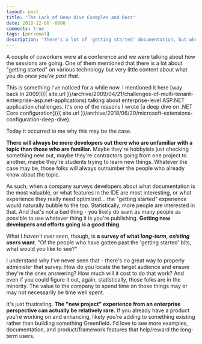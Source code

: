 ```yaml
---
layout: post
title: "The Lack of Deep Dive Examples and Docs"
date: 2018-12-06 -0800
comments: true
tags: [personal]
description: "There's a lot of 'getting started' documentation, but where are the deep dive docs?"
---
```


A couple of coworkers were at a conference and we were talking about how the sessions are going. One of them mentioned that there is a lot about "getting started" on various technology but very little content about what you do _once you're past that_.

This is something I've noticed for a while now. I mentioned it here [way back in 2009]({{ site.url }}/archive/2009/04/21/challenges-of-multi-tenant-enterprise-asp.net-applications) talking about enterprise-level ASP.NET application challenges. It's one of the reasons I wrote [a deep dive on .NET Core configuration]({{ site.url }}/archive/2018/06/20/microsoft-extensions-configuration-deep-dive).

Today it occurred to me why this may be the case.

**There will always be more developers out there who are unfamiliar with a topic than those who are familiar.** Maybe they're hobbyists just checking something new out, maybe they're contractors going from one project to another, maybe they're students trying to learn new things. Whatever the case may be, those folks will always outnumber the people who already know about the topic.

As such, when a company surveys developers about what documentation is the most valuable, or what features in the IDE are most interesting, or what experience they really need optimized... the "getting started" experience would naturally bubble to the top. Statistically, more people are interested in that. And that's not a bad thing - you likely do want as many people as possible to use whatever thing it is you're publishing. **Getting new developers and efforts going is a good thing.**

What I _haven't ever seen_, though, is **a survey of what _long-term, existing users_ want**. "Of the people who have gotten past the 'getting started' bits, what would _you_ like to see?"

I understand why I've never seen that - there's no great way to properly administer that survey. How do you locate the target audience and ensure they're the ones answering? How much will it cost to do that work? And even if you could figure it out, again, statistically, those folks are in the minority. The value to the company to spend time on those things may or may not necessarily be time well spent.

It's just frustrating. **The "new project" experience from an enterprise perspective can actually be relatively rare.** If you already have a product you're working on and enhancing, likely you're adding to something existing rather than building something Greenfield. I'd love to see more examples, documentation, and product/framework features that help/reward the long-term users.
